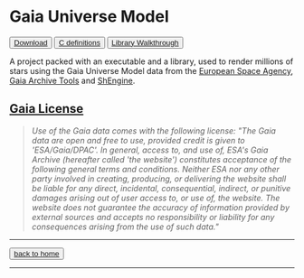 # Gaia Universe Model

<button>[Download](https://github.com/MrSinho/Gaia_Universe_Model.git)</button>
<button>[C definitions](c_definitions)</button>
<button>[Library Walkthrough](library_walkthrough)</button>

A project packed with an executable and a library, used to render millions of stars using the Gaia Universe Model data from the [European Space Agency](https://gea.esac.esa.int/archive/), [Gaia Archive Tools](../Gaia_Archive_Tools/index) and [ShEngine](../SH-Engine/index).

## [Gaia License](https://www.cosmos.esa.int/web/gaia-users/license)

> *Use of the Gaia data comes with the following license:*
*"The Gaia data are open and free to use, provided credit is given to 'ESA/Gaia/DPAC'. In general, access to, and use of, ESA's Gaia Archive (hereafter called 'the website') constitutes acceptance of the following general terms and conditions. Neither ESA nor any other party involved in creating, producing, or delivering the website shall be liable for any direct, incidental, consequential, indirect, or punitive damages arising out of user access to, or use of, the website. The website does not guarantee the accuracy of information provided by external sources and accepts no responsibility or liability for any consequences arising from the use of such data."*

---

<button>[back to home](../../README)</button>

---